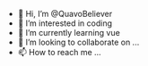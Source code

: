 - 👋 Hi, I’m @QuavoBeliever
- 👀 I’m interested in coding
- 🌱 I’m currently learning vue
- 💞️ I’m looking to collaborate on ...
- 📫 How to reach me ...

<!---
QuavoBeliever/QuavoBeliever is a ✨ special ✨ repository because its `README.md` (this file) appears on your GitHub profile.
You can click the Preview link to take a look at your changes.
--->
